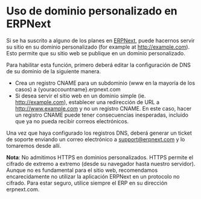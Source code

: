 <!-- add-breadcrumbs -->
# Uso de dominio personalizado en ERPNext

<!-- markdown -->

Si se ha suscrito a alguno de los planes en [ERPNext](https://erpnext.com), puede hacernos servir su sitio en su dominio personalizado (for example at http://example.com). Esto permite que su sitio web se publique en un dominio personalizado.

Para habilitar esta función, primero deberá editar la configuración de DNS de su dominio de la siguiente manera.

- Crea un registro CNAME para un subdominio (www en la mayoría de los casos) a {youraccountname}.erpnext.com
- Si desea servir el sitio web en un dominio simple (ie. http://example.com), establecer una redirección de URL a http://www.example.com y no un registro CNAME. En este caso, hacer un registro CNAME puede tener consecuencias inesperadas, incluido que ya no pueda recibir correos electrónicos.

Una vez que haya configurado los registros DNS, deberá generar un ticket de soporte enviando un correo electrónico a support@erpnext.com y lo tomaremos desde allí.

**Nota**: No admitimos HTTPS en dominios personalizados. HTTPS permite el cifrado de extremo a extremo (desde su navegador hasta nuestro servidor). Aunque no es fundamental para el sitio web, recomendamos encarecidamente no utilizar la aplicación ERPNext en un protocolo no cifrado. Para estar seguro, utilice siempre el ERP en su dirección erpnext.com.

